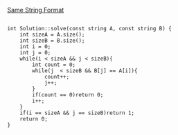 [Same String Format](https://www.scaler.com/academy/mentee-dashboard/class/34567/homework/problems/599?navref=cl_tt_lst_nm)

```

int Solution::solve(const string A, const string B) {
    int sizeA = A.size();
    int sizeB = B.size();
    int i = 0;
    int j = 0;
    while(i < sizeA && j < sizeB){
        int count = 0;
        while(j  < sizeB && B[j] == A[i]){
            count++;
            j++;
        }
        if(count == 0)return 0;
        i++;
    }
    if(i == sizeA && j == sizeB)return 1;
    return 0;
}


```
